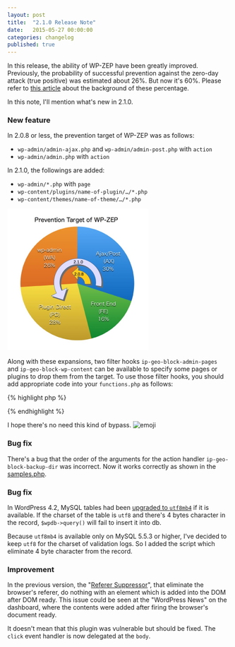 ```yaml
---
layout: post
title:  "2.1.0 Release Note"
date:   2015-05-27 00:00:00
categories: changelog
published: true
---
```


In this release, the ability of WP-ZEP have been greatly improved. Previously, 
the probability of successful prevention against the zero-day attack (true 
positive) was estimated about 26%. But now it's 60%. Please refer to 
[this article][investigation] about the background of these percentage.

In this note, I'll mention what's new in 2.1.0.

<!--more-->

### New feature ###

In 2.0.8 or less, the prevention target of WP-ZEP was as follows:

* `wp-admin/admin-ajax.php` and `wp-admin/admin-post.php` with `action`
* `wp-admin/admin.php` with `action`

In 2.1.0, the followings are added:

* `wp-admin/*.php` with `page`
* `wp-content/plugins/name-of-plugin/…/*.php`
* `wp-content/themes/name-of-theme/…/*.php`

<div class="row">
  <div class="center-block" style="max-width:320px">
    <p><img class="img-responsive" src="/img/2015-05/vulnerable-path-e.jpg" alt="Path of WordPress plugin's vulnerability" /></p>
  </div>
</div>

Along with these expansions, two filter hooks `ip-geo-block-admin-pages` and 
`ip-geo-block-wp-content` can be available to specify some pages or plugins 
to drop them from the target. To use those filter hooks, you should add 
appropriate code into your `functions.php` as follows:

{% highlight php %}
<?php
add_filter( 'ip-geo-block-admin-pages', 'my_admin_pages' );
add_filter( 'ip-geo-block-wp-content', 'my_wp_content' );

function my_admin_pages( $names ) {
    // ex) wp-admin/tools.php?page=name-of-page
    return $names + array( 'name-of-page' );
}

function my_wp_content( $names ) {
    // ex) wp-content/plugins/name-of-plugin/
    // ex) wp-content/themes/name-of-theme/
    return $names + array( 'name-of-plugin', 'name-of-theme' );
}
?>
{% endhighlight %}

I hope there's no need this kind of bypass.
<span class="emoji">
![emoji](https://assets-cdn.github.com/images/icons/emoji/unicode/1f604.png)
</span>

### Bug fix ###
There's a bug that the order of the arguments for the action handler 
`ip-geo-block-backup-dir` was incorrect. Now it works correctly as shown in 
the [samples.php][samples.php].

### Bug fix ###
In WordPress 4.2, MySQL tables had been [upgraded to `utf8mb4`][utf8mb4] if 
it is available. If the charset of the table is `utf8` and there's 4 bytes 
character in the record, `$wpdb->query()` will fail to insert it into db.

Because `utf8mb4` is available only on MySQL 5.5.3 or higher, I've decided to 
keep `utf8` for the charset of validation logs. So I added the script which 
eliminate 4 byte character from the record.

### Improvement ###
In the previous version, the "[Referer Suppressor][Referer-Suppressor]", that 
eliminate the browser's referer, do nothing with an element which is added into 
the DOM after DOM ready. This issue could be seen at the "WordPress News" on 
the dashboard, where the contents were added after firing the browser's 
document ready.

It doesn't mean that this plugin was vulnerable but should be fixed.
The `click` event handler is now delegated at the `body`.

[IP-Geo-Block]:       https://wordpress.org/plugins/ip-geo-block/ "WordPress › IP Geo Block « WordPress Plugins"
[samples.php]:        https://github.com/tokkonopapa/WordPress-IP-Geo-Block/blob/master/ip-geo-block/samples.php "WordPress-IP-Geo-Block/samples.php at master - tokkonopapa/WordPress-IP-Geo-Block - GitHub"
[utf8mb4]:            https://make.wordpress.org/core/2015/04/02/the-utf8mb4-upgrade/ "WordPress › The utf8mb4 Upgrade « Make WordPress Core"
[investigation]:      /article/analysis-attack-vector.html "Analysis of Attack Vector against WP Plugins"
[Referer-Suppressor]: /article/referer-suppressor.html "Referer Suppressor for external link"
